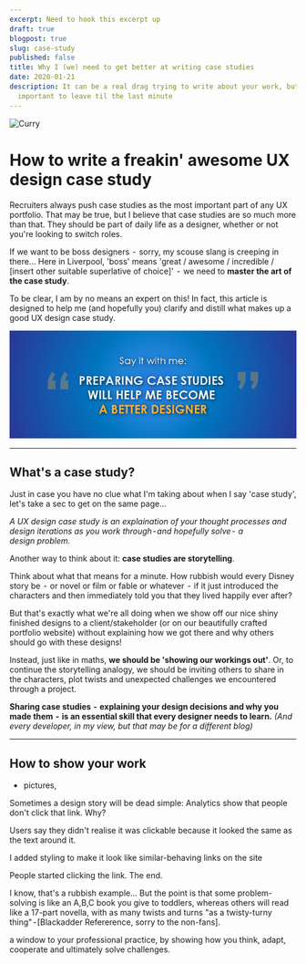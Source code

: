 ```yaml
---
excerpt: Need to hook this excerpt up
draft: true
blogpost: true
slug: case-study
published: false
title: Why I (we) need to get better at writing case studies
date: 2020-01-21
description: It can be a real drag trying to write about your work, but its too
  important to leave til the last minute
---
```

![Curry](/uploads/img_20201230_205226_982.jpg)

# How to write a freakin' awesome UX design case study

Recruiters always push  case studies as the most important part of any UX portfolio. That may be true, but I believe that case studies are so much more than that. They should be part of daily life as a designer, whether or not you're looking to switch roles.  

If we want to be boss designers  -  sorry, my scouse slang is creeping in there… Here in Liverpool, 'boss' means 'great / awesome / incredible / \[insert other suitable superlative of choice]'  -  we need to **master the art of the case study**.

To be clear, I am by no means an expert on this! In fact, this article is designed to help me (and hopefully you) clarify and distill what makes up a good UX design case study.

![Say it with me: "Preparing case studies will help me become a better designer"](./images/2020-05-15/case-study-quote.png)

- - -

## What's a case study?

Just in case you have no clue what I'm taking about when I say 'case study', let's take a sec to get on the same page…

*A UX design case study is an explaination of your thought processes and design iterations as you work through - and hopefully solve -  a design problem.*

Another way to think about it: **case studies are storytelling**.

Think about what that means for a minute. How rubbish would every Disney story be  -  or novel or film or fable or whatever  -  if it just introduced the characters and then immediately told you that they lived happily ever after?

But that's exactly what we're all doing when we show off our nice shiny finished designs to a client/stakeholder (or on our beautifully crafted portfolio website) without explaining how we got there and why others should go with these designs!

Instead, just like in maths, **we should be 'showing our workings out'**. Or, to continue the storytelling analogy, we should be inviting others to share in the characters, plot twists and unexpected challenges we encountered through a project.

**Sharing case studies  -  explaining your design decisions and why you made them  -  is an essential skill that every designer needs to learn.** *(And every developer, in my view, but that may be for a different blog)*

- - -

## How to show your work

*  pictures, 

Sometimes a design story will be dead simple:
Analytics show that people don't click that link. Why?

Users say they didn't realise it was clickable because it looked the same as the text around it.

I added styling to make it look like similar-behaving  links on the site 

People started clicking the link. The end. 

I know, that's a rubbish example… But the point is that some problem-solving is like an A,B,C book you give to toddlers, whereas others will read like a 17-part novella, with as many twists and turns "as a twisty-turny thing" - \[Blackadder Refererence, sorry to the non-fans]. 

a window to your professional practice, by showing how you think, adapt, cooperate and ultimately solve challenges.